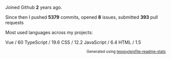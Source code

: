 Joined Github **2** years ago.

Since then I pushed **5379** commits, opened **8** issues, submitted **393** pull requests

Most used languages across my projects:

Vue / 60
TypeScript / 19.6
CSS / 12.2
JavaScript / 6.4
HTML / 1.5

<p align="right"><sub>Generated using <a href="https://github.com/marketplace/actions/profile-readme-stats">teoxoy/profile-readme-stats</a></sub></p>
